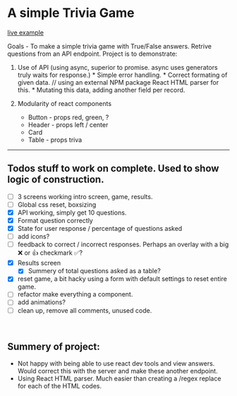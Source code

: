 # A simple Trivia Game 

[live example](https://trivia-game-4wuwklnds-boopfer9k9.vercel.app/)

Goals - To make a simple trivia game with True/False answers. Retrive questions from an API endpoint. Project is to demonstrate:

  1. Use of API (using async, superior to promise. async uses generators truly waits for response.)
    * Simple error handling.
    * Correct formating of given data. // using an external NPM package React HTML parser for this. 
    * Mutating this data, adding another field per record.

  2. Modularity of react components
      * Button - props red, green, ?
      * Header - props left / center
      * Card
      * Table - props triva
  
---
## Todos stuff to work on complete. Used to show logic of construction. 
- [ ] 3 screens working intro screen, game, results.
- [ ] Global css reset, boxsizing
- [x] API working, simply get 10 questions.
- [x] Format question correctly 
- [x] State for user response / percentage of questions asked
- [ ] add icons?
- [ ] feedback to correct / incorrect responses. Perhaps an overlay with a big :x: or :+1: checkmark :white_check_mark:?
- [x] Results screen
  - [x] Summery of total questions asked as a table? 
- [x] reset game, a bit hacky using a form with default settings to reset entire game.
- [ ] refactor make everything a component. 
- [ ] add animations?
- [ ] clean up, remove all comments, unused code.

</br>

## Summery of project: 

* Not happy with being able to use react dev tools and view answers. Would correct this with the server and make these another endpoint. 
* Using React HTML parser. Much easier than creating a /regex replace for each of the HTML codes. </p>

